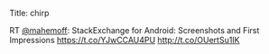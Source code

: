 Title: chirp

RT <a href="http://twitter.com/mahemoff">@mahemoff</a>: StackExchange for Android: Screenshots and First Impressions
 <a href="https://t.co/YJwCCAU4PU">https://t.co/YJwCCAU4PU</a> <a href="http://t.co/OUertSu1IK">http://t.co/OUertSu1IK</a>
